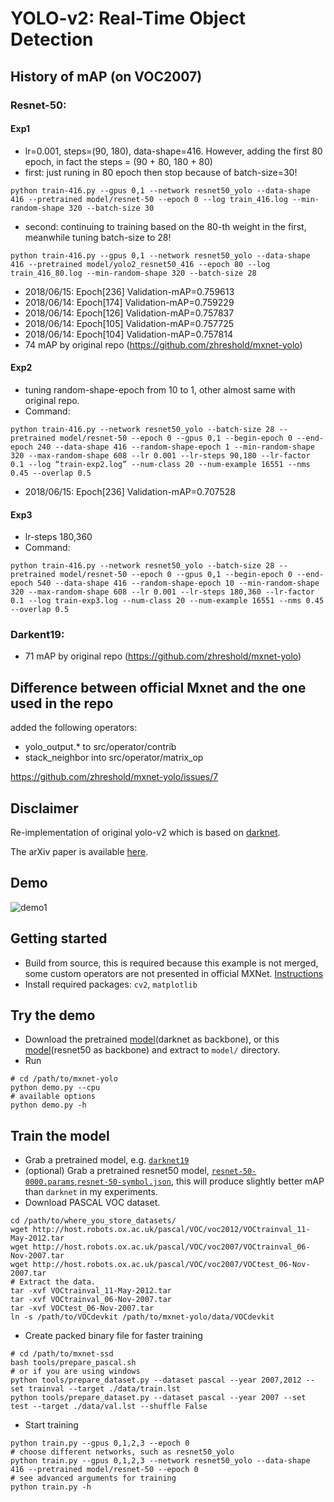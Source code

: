# YOLO-v2: Real-Time Object Detection

## History of mAP (on VOC2007)

### Resnet-50: 
#### Exp1 
- lr=0.001, steps=(90, 180), data-shape=416. However, adding the first 80 epoch, in fact the steps = (90 + 80, 180 + 80)
- first: just runing in 80 epoch then stop because of batch-size=30!
```
python train-416.py --gpus 0,1 --network resnet50_yolo --data-shape 416 --pretrained model/resnet-50 --epoch 0 --log train_416.log --min-random-shape 320 --batch-size 30
```
- second: continuing to training based on the 80-th weight in the first, meanwhile tuning batch-size to 28!
```
python train-416.py --gpus 0,1 --network resnet50_yolo --data-shape 416 --pretrained model/yolo2_resnet50_416 --epoch 80 --log train_416_80.log --min-random-shape 320 --batch-size 28
```
- 2018/06/15: Epoch[236] Validation-mAP=0.759613
- 2018/06/14: Epoch[174] Validation-mAP=0.759229
- 2018/06/14: Epoch[126] Validation-mAP=0.757837
- 2018/06/14: Epoch[105] Validation-mAP=0.757725
- 2018/06/14: Epoch[104] Validation-mAP=0.757814
- 74 mAP by original repo (https://github.com/zhreshold/mxnet-yolo)

#### Exp2 
- tuning random-shape-epoch from 10 to 1, other almost same with original repo.
- Command: 
```
python train-416.py --network resnet50_yolo --batch-size 28 --pretrained model/resnet-50 --epoch 0 --gpus 0,1 --begin-epoch 0 --end-epoch 240 --data-shape 416 --random-shape-epoch 1 --min-random-shape 320 --max-random-shape 608 --lr 0.001 --lr-steps 90,180 --lr-factor 0.1 --log “train-exp2.log” --num-class 20 --num-example 16551 --nms 0.45 --overlap 0.5
```
- 2018/06/15: Epoch[236] Validation-mAP=0.707528

#### Exp3
- lr-steps 180,360
- Command:
```
python train-416.py --network resnet50_yolo --batch-size 28 --pretrained model/resnet-50 --epoch 0 --gpus 0,1 --begin-epoch 0 --end-epoch 540 --data-shape 416 --random-shape-epoch 10 --min-random-shape 320 --max-random-shape 608 --lr 0.001 --lr-steps 180,360 --lr-factor 0.1 --log train-exp3.log --num-class 20 --num-example 16551 --nms 0.45 --overlap 0.5
```

### Darkent19:
- 71 mAP by original repo (https://github.com/zhreshold/mxnet-yolo)

## Difference between official Mxnet and the one used in the repo

added the following operators:
- yolo_output.* to src/operator/contrib
- stack_neighbor into src/operator/matrix_op

https://github.com/zhreshold/mxnet-yolo/issues/7 

## Disclaimer
Re-implementation of original yolo-v2 which is based on [darknet](https://github.com/pjreddie/darknet).

The arXiv paper is available [here](https://arxiv.org/pdf/1612.08242.pdf).

## Demo

![demo1](https://user-images.githubusercontent.com/3307514/28980832-29bb0262-7904-11e7-83e3-a5fec65e0c70.png)

## Getting started
- Build from source, this is required because this example is not merged, some
custom operators are not presented in official MXNet. [Instructions](http://mxnet.io/get_started/install.html)
- Install required packages: `cv2`, `matplotlib`

## Try the demo
- Download the pretrained [model](https://github.com/zhreshold/mxnet-yolo/releases/download/0.1-alpha/yolo2_darknet19_416_pascalvoc0712_trainval.zip)(darknet as backbone), or this [model](https://github.com/zhreshold/mxnet-yolo/releases/download/v0.2.0/yolo2_resnet50_voc0712_trainval.tar.gz)(resnet50 as backbone) and extract to `model/` directory.
- Run
```
# cd /path/to/mxnet-yolo
python demo.py --cpu
# available options
python demo.py -h
```

## Train the model
- Grab a pretrained model, e.g. [`darknet19`](https://github.com/zhreshold/mxnet-yolo/releases/download/0.1-alpha/darknet19_416_ILSVRC2012.zip)
- (optional) Grab a pretrained resnet50 model, [`resnet-50-0000.params`](http://data.dmlc.ml/models/imagenet/resnet/50-layers/resnet-50-0000.params),[`resnet-50-symbol.json`](http://data.dmlc.ml/models/imagenet/resnet/50-layers/resnet-50-symbol.json), this will produce slightly better mAP than `darknet` in my experiments.
- Download PASCAL VOC dataset.
```
cd /path/to/where_you_store_datasets/
wget http://host.robots.ox.ac.uk/pascal/VOC/voc2012/VOCtrainval_11-May-2012.tar
wget http://host.robots.ox.ac.uk/pascal/VOC/voc2007/VOCtrainval_06-Nov-2007.tar
wget http://host.robots.ox.ac.uk/pascal/VOC/voc2007/VOCtest_06-Nov-2007.tar
# Extract the data.
tar -xvf VOCtrainval_11-May-2012.tar
tar -xvf VOCtrainval_06-Nov-2007.tar
tar -xvf VOCtest_06-Nov-2007.tar
ln -s /path/to/VOCdevkit /path/to/mxnet-yolo/data/VOCdevkit
```
- Create packed binary file for faster training
```
# cd /path/to/mxnet-ssd
bash tools/prepare_pascal.sh
# or if you are using windows
python tools/prepare_dataset.py --dataset pascal --year 2007,2012 --set trainval --target ./data/train.lst
python tools/prepare_dataset.py --dataset pascal --year 2007 --set test --target ./data/val.lst --shuffle False
```
- Start training
```
python train.py --gpus 0,1,2,3 --epoch 0
# choose different networks, such as resnet50_yolo
python train.py --gpus 0,1,2,3 --network resnet50_yolo --data-shape 416 --pretrained model/resnet-50 --epoch 0
# see advanced arguments for training
python train.py -h
```
